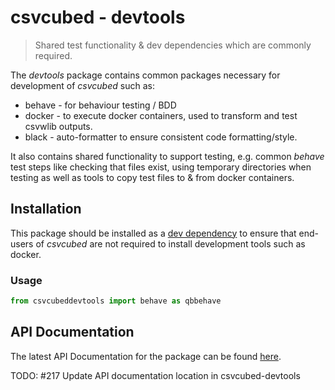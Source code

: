 # csvcubed - devtools

> Shared test functionality & dev dependencies which are commonly required.

The *devtools* package contains common packages necessary for development of *csvcubed* such as:

* behave - for behaviour testing / BDD
* docker - to execute docker containers, used to transform and test csvwlib outputs.
* black - auto-formatter to ensure consistent code formatting/style.

It also contains shared functionality to support testing, e.g. common *behave* test steps like checking that files exist, using temporary directories when testing as well as tools to copy test files to & from docker containers.

## Installation

This package should be installed as a [dev dependency](https://python-poetry.org/docs/cli#options-3) to ensure that end-users of *csvcubed* are not required to install development tools such as docker.

### Usage
```python
from csvcubeddevtools import behave as qbbehave
```

## API Documentation

The latest API Documentation for the package can be found [here](https://ci.floop.org.uk/job/GSS_data/job/csvwlib/job/main/lastSuccessfulBuild/artifact/devtools/docs/_build/html/index.html).

TODO: #217 Update API documentation location in csvcubed-devtools